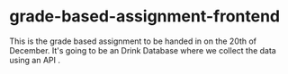 # grade-based-assignment-frontend
This is the grade based assignment to be handed in on the 20th of December. It's going to be an Drink Database where we collect the data using an API .
